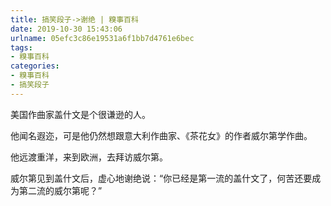 ```yaml
---
title: 搞笑段子->谢绝 | 糗事百科
date: 2019-10-30 15:43:06
urlname: 05efc3c86e19531a6f1bb7d4761e6bec
tags: 
- 糗事百科
categories:
- 糗事百科
- 搞笑段子
---
```

美国作曲家盖什文是个很谦逊的人。

他闻名遐迩，可是他仍然想跟意大利作曲家、《茶花女》的作者威尔第学作曲。

他远渡重洋，来到欧洲，去拜访威尔第。

威尔第见到盖什文后，虚心地谢绝说：“你已经是第一流的盖什文了，何苦还要成为第二流的威尔第呢？”


